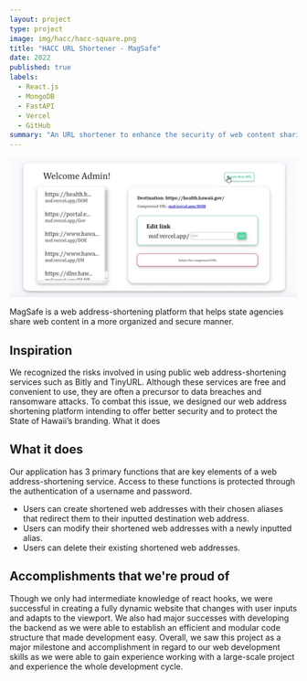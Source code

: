 ```yaml
---
layout: project
type: project
image: img/hacc/hacc-square.png
title: "HACC URL Shortener - MagSafe"
date: 2022
published: true
labels:
  - React.js
  - MongoDB
  - FastAPI
  - Vercel
  - GitHub
summary: "An URL shortener to enhance the security of web content sharing by state agencies developed for Hawaii Annual Code Challenge 2022"
---
```


<img class="img-fluid" src="../img/hacc/magsafe.png">

MagSafe is a web address-shortening platform that helps state agencies share web content in a more organized and secure manner.

## Inspiration
We recognized the risks involved in using public web address-shortening services such as Bitly and TinyURL. Although these services are free and convenient to use, they are often a precursor to data breaches and ransomware attacks. To combat this issue, we designed our web address shortening platform intending to offer better security and to protect the State of Hawaii’s branding.
What it does

## What it does
Our application has 3 primary functions that are key elements of a web address-shortening service. Access to these functions is protected through the authentication of a username and password.

- Users can create shortened web addresses with their chosen aliases that redirect them to their inputted destination web address.
- Users can modify their shortened web addresses with a newly inputted alias.
- Users can delete their existing shortened web addresses.

## Accomplishments that we're proud of
Though we only had intermediate knowledge of react hooks, we were successful in creating a fully dynamic website that changes with user inputs and adapts to the viewport. We also had major successes with developing the backend as we were able to establish an efficient and modular code structure that made development easy. Overall, we saw this project as a major milestone and accomplishment in regard to our web development skills as we were able to gain experience working with a large-scale project and experience the whole development cycle.
